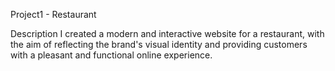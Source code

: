 Project1 - Restaurant

Description
I created a modern and interactive website for a restaurant, with the aim of reflecting the brand's visual identity and providing customers with a pleasant and functional online experience.
